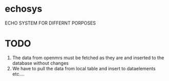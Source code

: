 # echosys
ECHO SYSTEM FOR DIFFERNT PORPOSES 

# TODO
1. The data from openmrs must be fetched as they are and inserted to the database without changes
2. We have to pull the data from local table and insert to dataelements etc....

